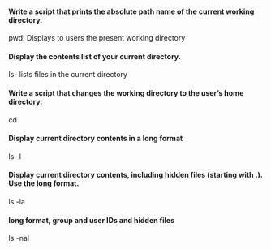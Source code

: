 #### Write a script that prints the absolute path name of the current working directory.
 pwd: Displays to users the present working directory
 #### Display the contents list of your current directory.
 ls- lists files in the current directory
 #### Write a script that changes the working directory to the user’s home directory.
 cd 
 #### Display current directory contents in a long format
 ls -l
 #### Display current directory contents, including hidden files (starting with .). Use the long format.
 ls -la
 #### long format, group and user IDs and hidden files
 ls -nal